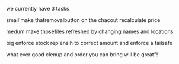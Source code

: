 we currently have 3 tasks

small'make thatremovalbutton on the chacout recalculate price

medum make thosefiles refreshed by changing names and locations

big
enforce stock replensih to correct amount
and enforce a failsafe

what ever good clenup and order you can bring will be great"!